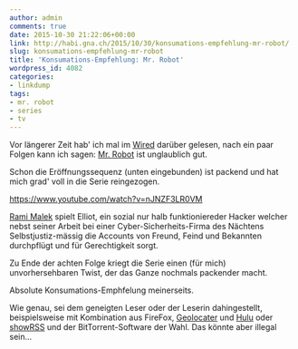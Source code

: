 ```yaml
---
author: admin
comments: true
date: 2015-10-30 21:22:06+00:00
link: http://habi.gna.ch/2015/10/30/konsumations-empfehlung-mr-robot/
slug: konsumations-empfehlung-mr-robot
title: 'Konsumations-Empfehlung: Mr. Robot'
wordpress_id: 4082
categories:
- linkdump
tags:
- mr. robot
- series
- tv
---
```


Vor längerer Zeit hab' ich mal im [Wired](http://www.wired.com/2015/07/mr-robot-fact-check/) darüber gelesen, nach ein paar Folgen kann ich sagen: [Mr. Robot](http://www.usanetwork.com/mrrobot) ist unglaublich gut.

Schon die Eröffnungssequenz (unten eingebunden) ist packend und hat mich grad' voll in die Serie reingezogen.

https://www.youtube.com/watch?v=nJNZF3LR0VM

[Rami Malek](https://en.wikipedia.org/wiki/Rami_Malek) spielt Elliot, ein sozial nur halb funktioniereder Hacker welcher nebst seiner Arbeit bei einer Cyber-Sicherheits-Firma des Nächtens Selbstjustiz-mässig die Accounts von Freund, Feind und Bekannten durchpflügt und für Gerechtigkeit sorgt.

Zu Ende der achten Folge kriegt die Serie einen (für mich) unvorhersehbaren Twist, der das Ganze nochmals packender macht.

Absolute Konsumations-Emphfelung meinerseits.

Wie genau, sei dem geneigten Leser oder der Leserin dahingestellt, beispielsweise mit Kombination aus FireFox, [Geolocater](https://addons.mozilla.org/en-US/firefox/addon/geolocater/) und [Hulu](http://www.hulu.com/mr-robot) oder [showRSS](http://showrss.info/) und der BitTorrent-Software der Wahl. Das könnte aber illegal sein...
